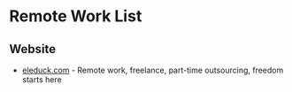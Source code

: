 # Remote Work List

## Website

- [eleduck.com](https://eleduck.com?utm_source=github&utm_medium=cpc&utm_campaign=martin-remote-work-list) - Remote work, freelance, part-time outsourcing, freedom starts here
